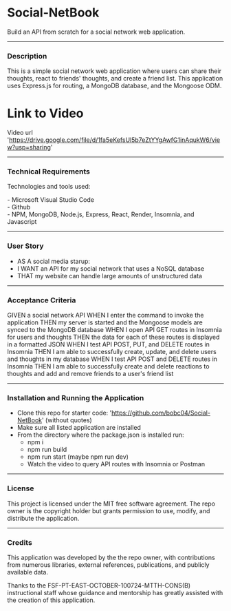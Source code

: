 # Social-NetBook
Build an API from scratch for a social network web application. 

---

### Description
<p>This is a simple social network web application where users can share their thoughts, react to friends' thoughts, and create a friend list. This application uses Express.js for routing, a MongoDB database, and the Mongoose ODM.</p>

# Link to Video
Video url 'https://drive.google.com/file/d/1fa5eKefsUl5b7eZtYYgAwfG1inAqukW6/view?usp=sharing'

---

### Technical Requirements
Technologies and tools used:
<p>
- Microsoft Visual Studio Code <br/>
- Github <br/>
- NPM, MongoDB, Node.js, Express, React, Render, Insomnia, and Javascript <br/> 


---
### User Story
- AS A social media starup:
- I WANT an API for my social network that uses a NoSQL database
- THAT my website can handle large amounts of unstructured data

---

### Acceptance Criteria
GIVEN a social network API
WHEN I enter the command to invoke the application
THEN my server is started and the Mongoose models are synced to the MongoDB database
WHEN I open API GET routes in Insomnia for users and thoughts
THEN the data for each of these routes is displayed in a formatted JSON
WHEN I test API POST, PUT, and DELETE routes in Insomnia
THEN I am able to successfully create, update, and delete users and thoughts in my database
WHEN I test API POST and DELETE routes in Insomnia
THEN I am able to successfully create and delete reactions to thoughts and add and remove friends to a user's friend list


---

### Installation and Running the Application
- Clone this repo for starter code: 'https://github.com/bobc04/Social-NetBook' (without quotes)
- Make sure all listed application are installed
- From the directory where the package.json is installed run:
  - npm i
  - npm run build
  - npm run start (maybe npm run dev)
  - Watch the video to query API routes with Insomnia or Postman


 

---
### License
<p>
This project is licensed under the MIT free software agreement. The repo owner is the copyright holder but grants permission to use, modify, and distribute the application.
</p>

---

### Credits
<p>
This application was developed by the the repo owner, with contributions from numerous libraries, external references, publications, and publicly available data.
</p>

<p>
Thanks to the FSF-PT-EAST-OCTOBER-100724-MTTH-CONS(B) instructional staff whose guidance and mentorship has greatly assisted with the creation of this application.
</p>
